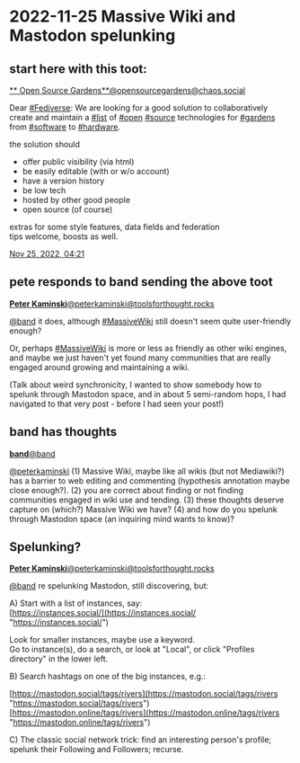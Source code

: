 # 2022-11-25 Massive Wiki and Mastodon spelunking

## start here with this toot:

[** Open Source Gardens**@opensourcegardens@chaos.social](https://chaos.social/@opensourcegardens)

Dear [#Fediverse](https://chaos.social/tags/Fediverse): We are looking for a good solution to collaboratively create and maintain a [#list](https://chaos.social/tags/list) of [#open](https://chaos.social/tags/open) [#source](https://chaos.social/tags/source) technologies for [#gardens](https://chaos.social/tags/gardens) from [#software](https://chaos.social/tags/software) to [#hardware](https://chaos.social/tags/hardware).

the solution should  
* offer public visibility (via html)  
* be easily editable (with or w/o account)  
* have a version history  
* be low tech  
* hosted by other good people  
* open source (of course)

extras for some style features, data fields and federation  
tips welcome, boosts as well.

[Nov 25, 2022, 04:21](https://chaos.social/@opensourcegardens/109403942261770713)

## pete responds to band sending the above toot

[**Peter Kaminski**@peterkaminski@toolsforthought.rocks](https://toolsforthought.rocks/@peterkaminski)  

[@band](https://octodon.social/@band "band") it does, although [#MassiveWiki](https://toolsforthought.rocks/tags/MassiveWiki) still doesn't seem quite user-friendly enough?  

Or, perhaps [#MassiveWiki](https://toolsforthought.rocks/tags/MassiveWiki) is more or less as friendly as other wiki engines, and maybe we just haven't yet found many communities that are really engaged around growing and maintaining a wiki.  

(Talk about weird synchronicity, I wanted to show somebody how to spelunk through Mastodon space, and in about 5 semi-random hops, I had navigated to that very post - before I had seen your post!)

## band has thoughts
[**band**@band](https://octodon.social/@band)

[@peterkaminski](https://toolsforthought.rocks/@peterkaminski "peterkaminski@toolsforthought.rocks") (1) Massive Wiki, maybe like all wikis (but not Mediawiki?) has a barrier to web editing and commenting (hypothesis annotation maybe close enough?). (2) you are correct about finding or not finding communities engaged in wiki use and tending. (3) these thoughts deserve capture on (which?) Massive Wiki we have? (4) and how do you spelunk through Mastodon space (an inquiring mind wants to know)?

## Spelunking?

[**Peter Kaminski**@peterkaminski@toolsforthought.rocks](https://toolsforthought.rocks/@peterkaminski)

[@band](https://octodon.social/@band "band") re spelunking Mastodon, still discovering, but:

A) Start with a list of instances, say:  
[https://instances.social/](https://instances.social/ "https://instances.social/")  

Look for smaller instances, maybe use a keyword.  
Go to instance(s), do a search, or look at "Local", or click "Profiles directory" in the lower left.  

B) Search hashtags on one of the big instances, e.g.:  

[https://mastodon.social/tags/rivers](https://mastodon.social/tags/rivers "https://mastodon.social/tags/rivers")    
[https://mastodon.online/tags/rivers](https://mastodon.online/tags/rivers "https://mastodon.online/tags/rivers")  

C) The classic social network trick: find an interesting person's profile; spelunk their Following and Followers; recurse.  

